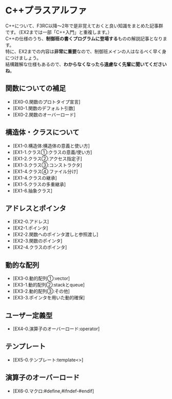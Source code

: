 # C++プラスアルファ
C++について、F3RC以降〜2年で是非覚えておくと良い知識をまとめた記事群です。（EX2までは一部「C++入門」と重複します。）<br>
C++の仕様のうち、**制御班の書くプログラムに登場する**ものの解説記事となります。<br>
特に、EX2までの内容は**非常に重要**なので、制御班メインの人はなるべく早く身につけましょう。<br>
結構難解な仕様もあるので、**わからなくなったら遠慮なく先輩に聞いてくださいね**。

## 関数についての補足
- [EX0-0.関数のプロトタイプ宣言]
- [EX0-1.関数のデフォルト引数]
- [EX0-2.関数のオーバーロード]

## 構造体・クラスについて
- [EX1-0.構造体:構造体の意義と使い方]
- [EX1-1.クラス①:クラスの意義/使い方]
- [EX1-2.クラス②:アクセス指定子]
- [EX1-3.クラス③:コンストラクタ]
- [EX1-4.クラス④:ファイル分け]
- [EX1-4.クラスの継承]
- [EX1-5.クラスの多重継承]
- [EX1-6.抽象クラス]

## アドレスとポインタ
- [EX2-0.アドレス]
- [EX2-1.ポインタ]
- [EX2-2.関数へのポインタ渡しと参照渡し]
- [EX2-3.関数のポインタ]
- [EX2-4.クラスのポインタ]

## 動的な配列
- [EX3-0.動的配列①:vector]
- [EX3-1.動的配列②:stackとqueue]
- [EX3-2.動的配列③:その他]
- [EX3-3.ポインタを用いた動的確保]

## ユーザー定義型
- [EX4-0.演算子のオーバーロード:operator]

## テンプレート
- [EX5-0.テンプレート:template<>]

## 演算子のオーバーロード
- [EX6-0.マクロ:#define,#ifndef-#endif]
